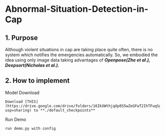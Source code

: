 # Abnormal-Situation-Detection-in-Cap


## 1. Purpose



  Although violent situations in cap are taking place quite often, there is no system which notifies the emergencies automatically. So, we embodied the idea using only image data taking advantages of ***Openpose(Zhe et al.), Deepsort(Nicholas et al.).***
 
 ## 2. How to implement 
 
 

Model Download
  
    Download [THIS](https://drive.google.com/drive/folders/16IkXWthjqXp0S5wZeGFwT2IhTFuqSgyU?usp=sharing) to **./default_checkpoints**

Run Demo

    run demo.py with config 
